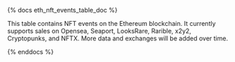 {% docs eth_nft_events_table_doc %}

This table contains NFT events on the Ethereum blockchain. It currently supports sales on Opensea, Seaport, LooksRare, Rarible, x2y2, Cryptopunks, and NFTX. More data and exchanges will be added over time. 

{% enddocs %}